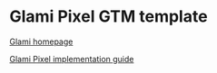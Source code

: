 # Glami Pixel GTM template


[Glami homepage](https://www.glami.cz/)

[Glami Pixel implementation guide](https://help.glami.info/how-to-implement-glami-pixel-in-google-tag-manager)
